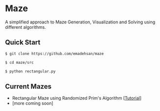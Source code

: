 # Maze
A simplified approach to Maze Generation, Visualization and Solving using different algorithms.

## Quick Start

```bash
$ git clone https://github.com/emadehsan/maze

$ cd maze/src

$ python rectangular.py
```

## Current Mazes
* Rectangular Maze using Randomized Prim's Algorithm [[Tutorial](https://www.youtube.com/watch?v=d5yzKkG1n1U)]
* [more coming soon]
